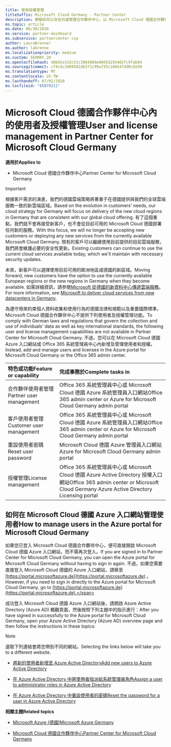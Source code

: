 ```yaml
---
title: 使用授權管理
titleSuffix: Microsoft Cloud Germany - Partner Center
description: 瞭解如何以及在何處管理合作夥伴中心，以 Microsoft Cloud 德國合作夥伴、客戶和授權，以及密碼重設。
ms.topic: article
ms.date: 06/30/2020
ms.service: partner-dashboard
ms.subservice: partnercenter-csp
author: LauraBrenner
ms.author: labrenne
ms.localizationpriority: medium
ms.custom: SEOMAY.20
ms.openlocfilehash: 48bd1e315c51c3884889e80d5d295402fc9fab84
ms.sourcegitcommit: cf4c5c3469581d6371c99a735c186547dd0c92d9
ms.translationtype: MT
ms.contentlocale: zh-TW
ms.lasthandoff: 07/02/2020
ms.locfileid: "85879211"
---
```

# <a name="user-and-license-management-in-partner-center-for-microsoft-cloud-germany"></a><span data-ttu-id="e1d33-103">Microsoft Cloud 德國合作夥伴中心內的使用者及授權管理</span><span class="sxs-lookup"><span data-stu-id="e1d33-103">User and license management in Partner Center for Microsoft Cloud Germany</span></span>

<span data-ttu-id="e1d33-104">**適用於**</span><span class="sxs-lookup"><span data-stu-id="e1d33-104">**Applies to**</span></span>

-  <span data-ttu-id="e1d33-105">Microsoft Cloud 德國合作夥伴中心</span><span class="sxs-lookup"><span data-stu-id="e1d33-105">Partner Center for Microsoft Cloud Germany</span></span>

> [!IMPORTANT]
> <span data-ttu-id="e1d33-106">根據客戶需求的演進，我們的德國雲端策略將著重于在德國提供與我們的全球雲端服務一致的新雲端區域。</span><span class="sxs-lookup"><span data-stu-id="e1d33-106">Based on the evolution in customers' needs, our cloud strategy for Germany will focus on delivery of the new cloud regions in Germany that are consistent with our global cloud offering.</span></span> <span data-ttu-id="e1d33-107">有了這個重點，我們就不會再接受新客戶，也不會從目前可用的 Microsoft Cloud 德國部署任何新的服務。</span><span class="sxs-lookup"><span data-stu-id="e1d33-107">With this focus, we will no longer be accepting new customers or deploying any new services from the currently available Microsoft Cloud Germany.</span></span> <span data-ttu-id="e1d33-108">現有的客戶可以繼續使用目前提供的目前雲端服務，我們將會維護必要的安全性更新。</span><span class="sxs-lookup"><span data-stu-id="e1d33-108">Existing customers can continue to use the current cloud services available today, which we'll maintain with necessary security updates.</span></span>
>  
> <span data-ttu-id="e1d33-109">未來，新客戶可以選擇使用目前可用的歐洲地區或德國的新區域。</span><span class="sxs-lookup"><span data-stu-id="e1d33-109">Moving forward, new customers have the option to use the currently available European regions or the new regions in Germany when they become available.</span></span> <span data-ttu-id="e1d33-110">如需詳細資訊，請參閱[Microsoft 從德國的新資料中心傳遞雲端服務](https://news.microsoft.com/europe/2018/08/31/microsoft-to-deliver-cloud-services-from-new-datacentres-in-germany-in-2019-to-meet-evolving-customer-needs/)。</span><span class="sxs-lookup"><span data-stu-id="e1d33-110">For more information, see [Microsoft to deliver cloud services from new datacenters in Germany](https://news.microsoft.com/europe/2018/08/31/microsoft-to-deliver-cloud-services-from-new-datacentres-in-germany-in-2019-to-meet-evolving-customer-needs/).</span></span>

<span data-ttu-id="e1d33-111">為遵守用來約束個人資料收集和使用行為的德國法律和規範以及重要國際標準，Microsoft Cloud 德國合作夥伴中心不提供下列使用者及授權管理功能。</span><span class="sxs-lookup"><span data-stu-id="e1d33-111">To comply with German laws and regulations that govern the collection and use of individuals' data as well as key international standards, the following user and license management capabilities are not available in Partner Center for Microsoft Cloud Germany.</span></span> <span data-ttu-id="e1d33-112">不過，您可以在 Microsoft Cloud 德國 Azure 入口網站或 Office 365 系統管理員中心內新增及管理使用者和授權。</span><span class="sxs-lookup"><span data-stu-id="e1d33-112">Instead, add and manage users and licenses in the Azure portal for Microsoft Cloud Germany or the Office 365 admin center.</span></span>

<span data-ttu-id="e1d33-113">特色或功能</span><span class="sxs-lookup"><span data-stu-id="e1d33-113">Feature or capability</span></span> | <span data-ttu-id="e1d33-114">完成事務於</span><span class="sxs-lookup"><span data-stu-id="e1d33-114">Complete tasks in</span></span>
:--- | :---
<span data-ttu-id="e1d33-115">合作夥伴使用者管理</span><span class="sxs-lookup"><span data-stu-id="e1d33-115">Partner user management</span></span> | <span data-ttu-id="e1d33-116">Office 365 系統管理員中心或 Microsoft Cloud 德國 Azure 系統管理員入口網站</span><span class="sxs-lookup"><span data-stu-id="e1d33-116">Office 365 admin center or Azure for Microsoft Cloud Germany admin portal</span></span>
<span data-ttu-id="e1d33-117">客戶使用者管理</span><span class="sxs-lookup"><span data-stu-id="e1d33-117">Customer user management</span></span> | <span data-ttu-id="e1d33-118">Office 365 系統管理員中心或 Microsoft Cloud 德國 Azure 系統管理員入口網站</span><span class="sxs-lookup"><span data-stu-id="e1d33-118">Office 365 admin center or Azure for Microsoft Cloud Germany admin portal</span></span>
<span data-ttu-id="e1d33-119">重設使用者密碼</span><span class="sxs-lookup"><span data-stu-id="e1d33-119">Reset user password</span></span> | <span data-ttu-id="e1d33-120">Microsoft Cloud 德國 Azure 管理員入口網站</span><span class="sxs-lookup"><span data-stu-id="e1d33-120">Azure for Microsoft Cloud Germany admin portal</span></span>
<span data-ttu-id="e1d33-121">授權管理</span><span class="sxs-lookup"><span data-stu-id="e1d33-121">License management</span></span> | <span data-ttu-id="e1d33-122">Office 365 系統管理員中心或 Microsoft Cloud 德國 Azure Active Directory 授權入口網站</span><span class="sxs-lookup"><span data-stu-id="e1d33-122">Office 365 admin center or Microsoft Cloud Germany Azure Active Directory Licensing portal</span></span>

## <a name="how-to-manage-users-in-the-azure-portal-for-microsoft-cloud-germany"></a><span data-ttu-id="e1d33-123">如何在 Microsoft Cloud 德國 Azure 入口網站管理使用者</span><span class="sxs-lookup"><span data-stu-id="e1d33-123">How to manage users in the Azure portal for Microsoft Cloud Germany</span></span> 

<span data-ttu-id="e1d33-124">如果您已登入 Microsoft Cloud 德國合作夥伴中心，便可直接開啟 Microsoft Cloud 德國 Azure 入口網站，而不需再次登入。</span><span class="sxs-lookup"><span data-stu-id="e1d33-124">If you are signed in to Partner Center for Microsoft Cloud Germany, you can open the Azure portal for Microsoft Cloud Germany without having to sign in again.</span></span> <span data-ttu-id="e1d33-125">不過，如果您需要直接登入 Microsoft Cloud 德國的 Azure 入口網站，請移至 [https://portal.microsoftazure.de](https://portal.microsoftazure.de) 。</span><span class="sxs-lookup"><span data-stu-id="e1d33-125">However, if you need to sign in directly to the Azure portal for Microsoft Cloud Germany, go to [https://portal.microsoftazure.de](https://portal.microsoftazure.de).</span></span> 

<span data-ttu-id="e1d33-126">成功登入 Microsoft Cloud 德國 Azure 入口網站後，請開啟 Azure Active Directory (Azure AD) 概觀頁面，然後按照下列主題中的指示進行：</span><span class="sxs-lookup"><span data-stu-id="e1d33-126">After you have signed in successfully to the Azure portal for Microsoft Cloud Germany, open your Azure Active Directory (Azure AD) overview page and then follow the instructions in these topics:</span></span>

> [!NOTE]  
> <span data-ttu-id="e1d33-127">選取下列連結會將您帶到不同的網站。</span><span class="sxs-lookup"><span data-stu-id="e1d33-127">Selecting the links below will take you to a different website.</span></span> 

-  [<span data-ttu-id="e1d33-128">將新的使用者新增至 Azure Active Directory</span><span class="sxs-lookup"><span data-stu-id="e1d33-128">Add new users to Azure Active Directory</span></span>](https://docs.microsoft.com/azure/active-directory/active-directory-users-create-azure-portal)

-  [<span data-ttu-id="e1d33-129">在 Azure Active Directory 中將使用者指派給系統管理員角色</span><span class="sxs-lookup"><span data-stu-id="e1d33-129">Assign a user to administrator roles in Azure Active Directory</span></span>](https://docs.microsoft.com/azure/active-directory/active-directory-users-assign-role-azure-portal)

-  [<span data-ttu-id="e1d33-130">在 Azure Active Directory 中重設使用者的密碼</span><span class="sxs-lookup"><span data-stu-id="e1d33-130">Reset the password for a user in Azure Active Directory</span></span>](https://docs.microsoft.com/azure/active-directory/active-directory-users-reset-password-azure-portal)

<span data-ttu-id="e1d33-131">**相關主題**</span><span class="sxs-lookup"><span data-stu-id="e1d33-131">**Related topics**</span></span>

-  [<span data-ttu-id="e1d33-132">Microsoft Azure (德國)</span><span class="sxs-lookup"><span data-stu-id="e1d33-132">Microsoft Azure Germany</span></span>](https://azure.microsoft.com/global-infrastructure/germany/)

-  [<span data-ttu-id="e1d33-133">Microsoft Cloud 德國合作夥伴中心</span><span class="sxs-lookup"><span data-stu-id="e1d33-133">Partner Center for Microsoft Cloud Germany</span></span>](partner-center-for-microsoft-cloud-germany.md)


